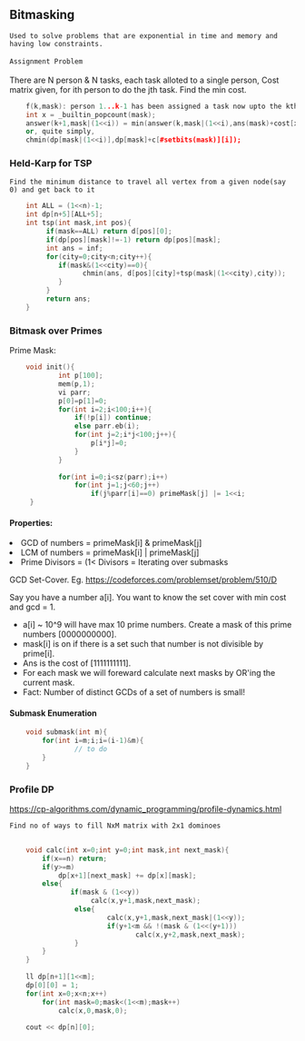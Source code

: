 ## Bitmasking

`Used to solve problems that are exponential in time and memory and having low constraints.`
</br></br>
`Assignment Problem` </br></br>
There are N person & N tasks, each task alloted to a single person, Cost matrix given, for ith person to do the jth task. Find the min cost. </br>

```cpp
    f(k,mask): person 1...k-1 has been assigned a task now upto the kth person and the state of the assigned task is mask
    int x = _builtin_popcount(mask);
    answer(k+1,mask|(1<<i)) = min(answer(k,mask|(1<<i),ans(mask)+cost[x][i]))
    or, quite simply,
    chmin(dp[mask|(1<<i)],dp[mask]+c[#setbits(mask)][i]);
```

### Held-Karp for TSP

`Find the minimum distance to travel all vertex from a given node(say 0) and get back to it`

```cpp
    int ALL = (1<<n)-1;
    int dp[n+5][ALL+5];
    int tsp(int mask,int pos){
         if(mask==ALL) return d[pos][0];
         if(dp[pos][mask]!=-1) return dp[pos][mask];
         int ans = inf;
         for(city=0;city<n;city++){
            if(mask&(1<<city)==0){
                  chmin(ans, d[pos][city]+tsp(mask|(1<<city),city));
            }
         }
         return ans;
    }
```

### Bitmask over Primes

Prime Mask: 

```cpp
    void init(){
            int p[100];
            mem(p,1);
            vi parr;
            p[0]=p[1]=0;
            for(int i=2;i<100;i++){
                if(!p[i]) continue;
                else parr.eb(i);
                for(int j=2;i*j<100;j++){
                    p[i*j]=0;
                }
            }
            
            for(int i=0;i<sz(parr);i++) 
                for(int j=1;j<60;j++)
                    if(j%parr[i]==0) primeMask[j] |= 1<<i;
     }
```

#### Properties:

<li> GCD of numbers = primeMask[i] & primeMask[j]
<li> LCM of numbers = primeMask[i] | primeMask[j]
<li> Prime Divisors = (1<<ith prime) & primesMask[i]==0 ? 
<li> Divisors = Iterating over submasks

GCD Set-Cover. Eg. https://codeforces.com/problemset/problem/510/D

Say you have a number a[i]. You want to know the set cover with min cost and gcd = 1. 

* a[i] ~ 10^9 will have max 10 prime numbers. Create a mask of this prime numbers [0000000000].
* mask[i] is on if there is a set such that number is not divisible by prime[i].
* Ans is the cost of [1111111111].
* For each mask we will foreward calculate next masks by OR'ing the current mask.
* Fact: Number of distinct GCDs of a set of numbers is small!   

    
#### Submask Enumeration

```cpp
    void submask(int m){
        for(int i=m;i;i=(i-1)&m){
                // to do
        }
    }
```

### Profile DP
    
https://cp-algorithms.com/dynamic_programming/profile-dynamics.html

`Find no of ways to fill NxM matrix with 2x1 dominoes`
    
```cpp
    
    void calc(int x=0;int y=0;int mask,int next_mask){
        if(x==n) return;
        if(y>=m) 
            dp[x+1][next_mask] += dp[x][mask];
        else{
               if(mask & (1<<y)) 
                    calc(x,y+1,mask,next_mask);
                else{
                        calc(x,y+1,mask,next_mask|(1<<y));
                        if(y+1<m && !(mask & (1<<(y+1))) 
                               calc(x,y+2,mask,next_mask);
                }
        }
    }
    
    ll dp[n+1][1<<m];
    dp[0][0] = 1;
    for(int x=0;x<n;x++)
        for(int mask=0;mask<(1<<m);mask++)
            calc(x,0,mask,0);
    
    cout << dp[n][0];
    
```
    
